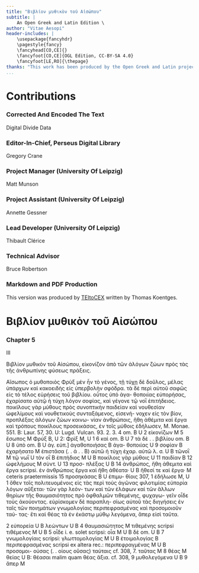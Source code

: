 ```yaml
---
title: "Βιβλίον μυθικὸν τοῦ Αἰσώπου"
subtitle: |
	An Open Greek and Latin Edition \ 
author: "Vitae Aesopi"
header-includes: | 
	\usepackage{fancyhdr}
	\pagestyle{fancy}
	\fancyhead[CO,CE]{}
	\fancyfoot[CO,CE]{OGL Edition, CC-BY-SA 4.0}
	\fancyfoot[LE,RO]{\thepage}
thanks: "This work has been produced by the Open Greek and Latin project through the help of volunteers. See contributions for details."
...
```


# Contributions


### Corrected And Encoded The Text

Digital Divide Data  
  
### Editor-In-Chief, Perseus Digital Library

Gregory Crane  
  
### Project Manager (University Of Leipzig)

Matt Munson  
  
### Project Assistant (University Of Leipzig)

Annette Gessner  
  
### Lead Developer (University Of Leipzig)

Thibault Clérice  
  
### Technical Advisor

Bruce Robertson  
  
### Markdown and PDF Production

This version was produced by [TEItoCEX](https://github.com/ThomasK81/TEItoCEX) written by Thomas Koentges.

# Βιβλίον μυθικὸν τοῦ Αἰσώπου

### Chapter 5

<pb n="309"/>
<head>III</head>
<p>Βιβλίον μυθικὸν τοῦ Αἰσώπου, εἰκονίζον ἀπὸ τῶν
ἀλόγων ζώων πρὸς τὰς τῆς ἀνθρωπίνης φύσεως
πράξεις.</p>
<p>Αἴσωπος ὁ μυθοποιὸς Φρὺξ μὲν ἦν τὸ γένος, <lb n="5"/>
τῇ τύχῃ δὲ δοῦλος, μέλας ὑπάρχων καὶ κακοειδὴς
εἰς ὑπερβολὴν σφόδρα. τὰ δὲ περὶ αὐτοῦ σαφῶς
εἰς τὸ τέλος εὑρήσεις τοῦ βιβλίου. οὗτος ὑπὸ ἀγα-
θοποιίας εὐπορήσας, ἐχαρίσατο αὐτῷ ἡ τύχη λόγον
σοφίας, καὶ γέγονε τῷ νοῒ ἐπιτήδειος. ποικίλους γὰρ <lb n="10"/>
μύθους πρὸς συνοπτικὴν παιδείαν καὶ νουθεσίαν
ὠφελίμους καὶ νουθετικοὺς συνταξάμενος, εἰσενή-
νοχεν εἰς τὸν βίον, προπλέξας ἀλόγων ζώων κοινω-
νίαν ἀνθρώποις, ἤθη ἀθέμιτα καὶ ἔργα καὶ τρόπους
ποικίλους προσεικάσας, ἐν τοῖς μύθοις ἐδήλωσεν, <lb n="15"/>
<note type="footnote">M. Monae. 551. B: Laur. 57, 30. U: Lugd. Vulcan. 93.</note>
<note type="footnote">2. 3. 4 om. B U 2 εἰκονίζων M 5 ἔσωπος M Φρύξ
B, U 2: Φρὶξ Μ, U 1 6 καὶ om. B U 7 τὰ δὲ . . βιβλίου
om. B U 8 ὑπὸ om. B U ἀγ. εὐπ.] ἀγαθοποιήσας B ἀγα-
θοποιίας U 9 σοφίαν B ἐχαρήσατο M ἐπιστᾶσα (. . ά . .
B) αὐτῶ ἡ τύχη ἐχαρ. αὐτῶ λ. σ. U B τῶνοῒ M τῷ νωῒ U
τὸν οῒ B ἐπιτήδιος M U B ποικίλοις γὰρ μύθοις U</note>
<note type="footnote">11 παιδίαν B 12 ὠφελήμους M σὺντ. U 13 προσ-
πλέξας U B 14 ἀνθρώπος, ἤθη ἀθεμιτα καὶ ἔργα scripsi.
ἐν ἀνθρώποις ἔργα καὶ ἤθη ἀθέατα· U B ἤθεσί τε καὶ
ἔργα· M ceteris praetermissis 15 προσηκάσας B U ἐπιμυ-
θίοις 307, 1 ἐδήλωσε M, U 1</note>

<pb n="310"/>
ὅθεν τοῖς πολιτευομένοις εἰς τὰς περὶ τοὺς ἀγῶνας
φιλοτιμίας εὐπορία λόγων αὔξεται· τῶν γὰρ λεόν-
των καὶ τῶν ἐλάφων καὶ τῶν ἄλλων θηρίων τῆς
θαυμασιότητος πρὸ ὀφθαλμῶν τιθεμένης, φυχαγω-
<lb n="5"/> γεῖν οἶδε τοὺς ἀκούοντας. εὑρίσκομεν δὲ παραπλη-
σίως αὐτοῦ τὰς διηγήσεις ἐν ταῖς τῶν ποιημάτων
γνωμολογίαις περιπεφρασμένας καὶ προσομοιοῦν ταύ-
τας· ἔτι καὶ θέας τὰ ἐν ἑκάστῳ μύθῳ λεγόμενα,
ἅπερ εἰσὶ ταῦτα.</p>
<note type="footnote">2 εὐπορεία U B λεώντων U B 4 θαυμασιώτητος M</note>
<note type="footnote">τιθεμένης scripsi τιθέμενος M U B 5 οἶδε i. e. solet
scripsi: οἷα M U B δὲ om. U B 7 γνωμολογίαις scripsi:
γλωττομολογίας M U B ἐτοιμολογίας B περιπεφρασμένας
scripsi ex altera rec.: περιπεφραγμένας M U B προσομοι-
ούσας (. . οίους οὔσας) ταύταις cf. 308, 7. ταῦτας M</note>
<note type="footnote">8 θέας M θείας U B: θέασαι malim quam θέας ἄξια. cf.
308, 9 μυθολεγόμενα U B 9 ἄπερ M</note>

